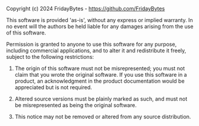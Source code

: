 Copyright (c) 2024 FridayBytes - https://github.com/FridayBytes

This software is provided 'as-is', without any express or
implied warranty. In no event will the authors be held
liable for any damages arising from the use of this software.

Permission is granted to anyone to use this software for any purpose,
including commercial applications, and to alter it and redistribute
it freely, subject to the following restrictions:

1. The origin of this software must not be misrepresented;
   you must not claim that you wrote the original software.
   If you use this software in a product, an acknowledgment
   in the product documentation would be appreciated but
   is not required.

2. Altered source versions must be plainly marked as such,
   and must not be misrepresented as being the original software.

3. This notice may not be removed or altered from any
   source distribution.

